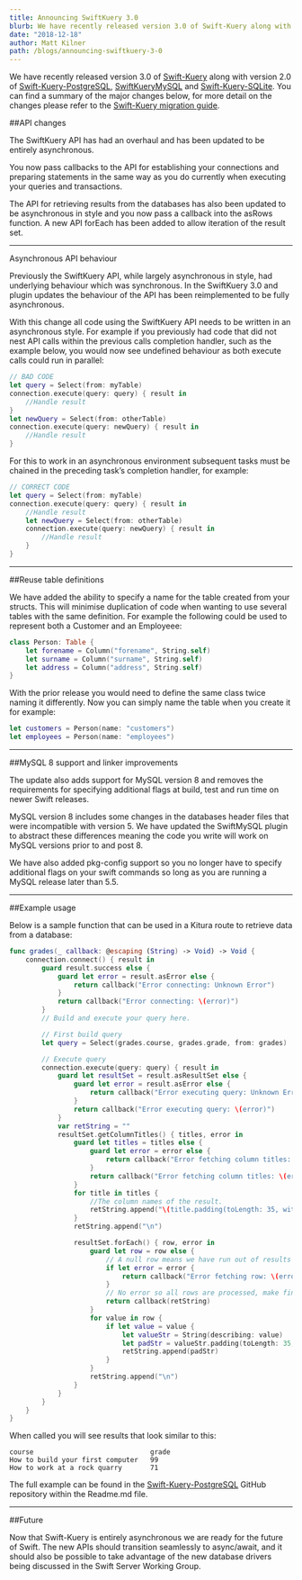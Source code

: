 ```yaml
---
title: Announcing SwiftKuery 3.0
blurb: We have recently released version 3.0 of Swift-Kuery along with version 2.0 of Swift-Kuery-PostgreSQL, SwiftKueryMySQL and Swift-Kuery-SQLite
date: "2018-12-18"
author: Matt Kilner
path: /blogs/announcing-swiftkuery-3-0
---
```


We have recently released version 3.0 of [Swift-Kuery](https://github.com/Kitura/Swift-Kuery) along with version 2.0 of [Swift-Kuery-PostgreSQL](https://github.com/Kitura/Swift-Kuery-PostgreSQL), [SwiftKueryMySQL](https://github.com/Kitura/SwiftKueryMySQL) and [Swift-Kuery-SQLite](https://github.com/Kitura/Swift-Kuery-SQLite). You can find a summary of the major changes below, for more detail on the changes please refer to the [Swift-Kuery migration guide](https://github.com/Kitura/Swift-Kuery/blob/master/MigrationGuide.md).

##API changes

The SwiftKuery API has had an overhaul and has been updated to be entirely asynchronous.

You now pass callbacks to the API for establishing your connections and preparing statements in the same way as you do currently when executing your queries and transactions.

The API for retrieving results from the databases has also been updated to be asynchronous in style and you now pass a callback into the asRows function. A new API forEach has been added to allow iteration of the result set.

---

Asynchronous API behaviour

Previously the SwiftKuery API, while largely asynchronous in style, had underlying behaviour which was synchronous. In the SwiftKuery 3.0 and plugin updates the behaviour of the API has been reimplemented to be fully asynchronous.

With this change all code using the SwiftKuery API needs to be written in an asynchronous style. For example if you previously had code that did not nest API calls within the previous calls completion handler, such as the example below, you would now see undefined behaviour as both execute calls could run in parallel:

```swift
// BAD CODE
let query = Select(from: myTable)
connection.execute(query: query) { result in
    //Handle result
}
let newQuery = Select(from: otherTable)
connection.execute(query: newQuery) { result in
    //Handle result
}
```

For this to work in an asynchronous environment subsequent tasks must be chained in the preceding task’s completion handler, for example:

```swift
// CORRECT CODE
let query = Select(from: myTable)
connection.execute(query: query) { result in
    //Handle result
    let newQuery = Select(from: otherTable)
    connection.execute(query: newQuery) { result in
        //Handle result
    }
}
```

---

##Reuse table definitions

We have added the ability to specify a name for the table created from your structs. This will minimise duplication of code when wanting to use several tables with the same definition. For example the following could be used to represent both a Customer and an Employeee:

```swift
class Person: Table {
    let forename = Column("forename", String.self)
    let surname = Column("surname", String.self)
    let address = Column("address", String.self)
}
```

With the prior release you would need to define the same class twice naming it differently. Now you can simply name the table when you create it for example:

```swift
let customers = Person(name: "customers")
let employees = Person(name: "employees")
```

---

##MySQL 8 support and linker improvements

The update also adds support for MySQL version 8 and removes the requirements for specifying additional flags at build, test and run time on newer Swift releases.

MySQL version 8 includes some changes in the databases header files that were incompatible with version 5. We have updated the SwiftMySQL plugin to abstract these differences meaning the code you write will work on MySQL versions prior to and post 8.

We have also added pkg-config support so you no longer have to specify additional flags on your swift commands so long as you are running a MySQL release later than 5.5.

---

##Example usage

Below is a sample function that can be used in a Kitura route to retrieve data from a database:

```swift
func grades(_ callback: @escaping (String) -> Void) -> Void {
    connection.connect() { result in
        guard result.success else {
            guard let error = result.asError else {
                return callback("Error connecting: Unknown Error")
            }
            return callback("Error connecting: \(error)")
        }
        // Build and execute your query here.

        // First build query
        let query = Select(grades.course, grades.grade, from: grades)

        // Execute query
        connection.execute(query: query) { result in
            guard let resultSet = result.asResultSet else {
                guard let error = result.asError else {
                    return callback("Error executing query: Unknown Error")
                }
                return callback("Error executing query: \(error)")
            }
            var retString = ""
            resultSet.getColumnTitles() { titles, error in
                guard let titles = titles else {
                    guard let error = error else {
                        return callback("Error fetching column titles: Unknown Error")
                    }
                    return callback("Error fetching column titles: \(error)")
                }
                for title in titles {
                    //The column names of the result.
                    retString.append("\(title.padding(toLength: 35, withPad: " ", startingAt: 0))")
                }
                retString.append("\n")

                resultSet.forEach() { row, error in
                    guard let row = row else {
                        // A null row means we have run out of results unless we encountered an error
                        if let error = error {
                            return callback("Error fetching row: \(error)")
                        }
                        // No error so all rows are processed, make final callback passing result.
                        return callback(retString)
                    }
                    for value in row {
                        if let value = value {
                            let valueStr = String(describing: value)
                            let padStr = valueStr.padding(toLength: 35, withPad: " ", startingAt: 0)
                            retString.append(padStr)
                        }
                    }
                    retString.append("\n")
                }
            }
        }
    }
}
```

When called you will see results that look similar to this:

```
course                             grade                              
How to build your first computer   99                                 
How to work at a rock quarry       71
```

The full example can be found in the [Swift-Kuery-PostgreSQL](https://github.com/Kitura/Swift-Kuery-PostgreSQL) GitHub repository within the Readme.md file.

---

##Future

Now that Swift-Kuery is entirely asynchronous we are ready for the future of Swift. The new APIs should transition seamlessly to async/await, and it should also be possible to take advantage of the new database drivers being discussed in the Swift Server Working Group.

